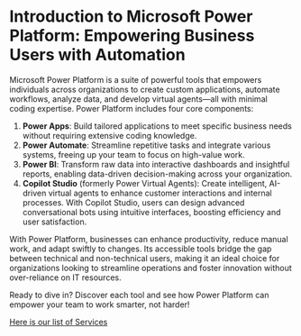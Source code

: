 # Introduction to Microsoft Power Platform: Empowering Business Users with Automation

Microsoft Power Platform is a suite of powerful tools that empowers individuals across organizations to create custom applications, automate workflows, analyze data, and develop virtual agents—all with minimal coding expertise. Power Platform includes four core components:

1. **Power Apps**: Build tailored applications to meet specific business needs without requiring extensive coding knowledge.
2. **Power Automate**: Streamline repetitive tasks and integrate various systems, freeing up your team to focus on high-value work.
3. **Power BI**: Transform raw data into interactive dashboards and insightful reports, enabling data-driven decision-making across your organization.
4. **Copilot Studio** (formerly Power Virtual Agents): Create intelligent, AI-driven virtual agents to enhance customer interactions and internal processes. With Copilot Studio, users can design advanced conversational bots using intuitive interfaces, boosting efficiency and user satisfaction.

With Power Platform, businesses can enhance productivity, reduce manual work, and adapt swiftly to changes. Its accessible tools bridge the gap between technical and non-technical users, making it an ideal choice for organizations looking to streamline operations and foster innovation without over-reliance on IT resources.

Ready to dive in? Discover each tool and see how Power Platform can empower your team to work smarter, not harder!

[Here is our list of Services](https://github.com/GideonTechOK/Power-Platform-Tips-and-Tricks/blob/main/Our%20Information.md)
